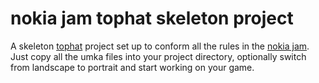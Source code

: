 # nokia jam tophat skeleton project

A skeleton [tophat](https://mrms.cz/tophat.html) project set up to conform all the rules in the [nokia jam](https://itch.io/jam/nokiajam4).
Just copy all the umka files into your project directory, optionally switch
from landscape to portrait and start working on your game.
